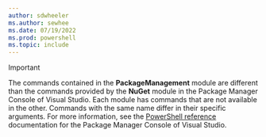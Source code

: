 ```yaml
---
author: sdwheeler
ms.author: sewhee
ms.date: 07/19/2022
ms.prod: powershell
ms.topic: include
---
```

> [!IMPORTANT]
> The commands contained in the **PackageManagement** module are different than the commands
> provided by the **NuGet** module in the Package Manager Console of Visual Studio. Each module has
> commands that are not available in the other. Commands with the same name differ in their specific
> arguments. For more information, see the [PowerShell reference][psnuget] documentation for the
> Package Manager Console of Visual Studio.

<!-- link references -->
[psnuget]: /nuget/reference/powershell-reference
